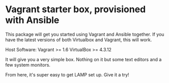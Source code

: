 # Vagrant starter box, provisioned with Ansible

This package will get you started using Vagrant and Ansible together. If you have the latest versions of both Virtualbox and Vagrant, this will work.

Host Software: 
Vagrant >= 1.6
VirtualBox >= 4.3.12

It will give you a very simple box. Nothing on it but some text editors and a few system monitors.

From here, it's super easy to get LAMP set up. Give it a try! 